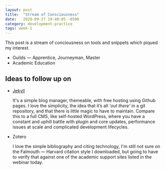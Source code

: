 ```yaml
---
layout: post
title:  "Stream of Consciousness"
date:   2020-09-27 19:40:05 -0500
category: development-practice
tags: week-1
---
```


This post is a stream of conciousness on tools and snippets which piqued my interest.

* Guilds — Apprentice, Journeyman, Master
* Academic Education

## Ideas to follow up on

* [Jekyll](https://jekyllrb.com/)

  It's a simple blog manager, themeable, with free hosting using Github pages. I love the simplicity, the idea that it’s all _'out there'_ in a git repository, and that there is little magic to have to maintain. Compare this to a full CMS, like self-hosted WordPress, where you have a constant and uphill battle with plugin and core updates, performance issues at scale and complicated development lifecycles.

* Zotero

  I love the simple bibliography and citing technology, I'm still not sure on the Falmouth — Harvard citation style I downloaded, but going to have to verify that against one of the academic support sites listed in the webinar today.
